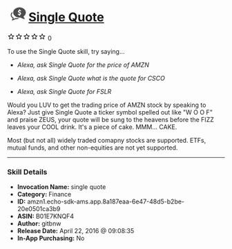 # &nbsp;<img src="skill_icon" alt="Single Quote icon" width="36"> [Single Quote](http://alexa.amazon.com/#skills/amzn1.echo-sdk-ams.app.8a187eaa-6e47-48d5-b2be-20e0501ca3b9)
![0 stars](../../images/ic_star_border_black_18dp_1x.png)![0 stars](../../images/ic_star_border_black_18dp_1x.png)![0 stars](../../images/ic_star_border_black_18dp_1x.png)![0 stars](../../images/ic_star_border_black_18dp_1x.png)![0 stars](../../images/ic_star_border_black_18dp_1x.png) 0

To use the Single Quote skill, try saying...

* *Alexa, ask Single Quote for the price of AMZN*

* *Alexa, ask Single Quote what is the quote for CSCO*

* *Alexa, ask Single Quote for FSLR*

Would you LUV to get the trading price of AMZN stock by speaking to Alexa?  Just give Single Quote a ticker symbol spelled out like "W O O F" and praise ZEUS, your quote will be sung to the heavens before the FIZZ  leaves your COOL drink.  It's a piece of cake.  MMM... CAKE.

Most (but not all) widely traded comapny stocks are supported.  ETFs, mutual funds, and other non-equities are not yet supported.

***

### Skill Details

* **Invocation Name:** single quote
* **Category:** Finance
* **ID:** amzn1.echo-sdk-ams.app.8a187eaa-6e47-48d5-b2be-20e0501ca3b9
* **ASIN:** B01E7KNQF4
* **Author:** gitbnw
* **Release Date:** April 22, 2016 @ 09:08:35
* **In-App Purchasing:** No
